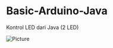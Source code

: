 # Basic-Arduino-Java
Kontrol LED dari Java (2 LED)



 ![Picture](http://s27.postimg.org/ikn3uxamb/image.png)
